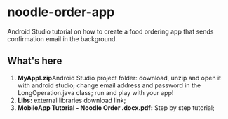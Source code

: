 # noodle-order-app
Android Studio tutorial on how to create a food ordering app that sends confirmation email in the background.
## What's here
<ol> 
<li> <b> MyAppl.zip</b>Android Studio project folder: download, unzip and open it with android studio; change email address and password in the LongOperation.java class; run and play with your app! 
<li> <b> Libs: </b> external libraries download link;
<li> <b> MobileApp Tutorial - Noodle Order .docx.pdf:</b> Step by step tutorial; 
</ol>
